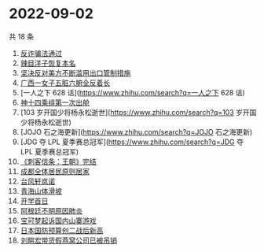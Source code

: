 # 2022-09-02

共 18 条

<!-- BEGIN -->
<!-- 最后更新时间 Fri Sep 02 2022 13:21:04 GMT+0800 (China Standard Time) -->

1. [反诈骗法通过](https://www.zhihu.com/search?q=反诈骗法通过)
1. [辣目洋子恢复本名](https://www.zhihu.com/search?q=辣目洋子恢复本名)
1. [坚决反对美方不断滥用出口管制措施](https://www.zhihu.com/search?q=坚决反对美方不断滥用出口管制措施)
1. [广西一女子五脏六腑全反着长](https://www.zhihu.com/search?q=广西一女子五脏六腑全反着长)
1. [一人之下 628 话](https://www.zhihu.com/search?q=一人之下 628 话)
1. [神十四乘组第一次出舱](https://www.zhihu.com/search?q=神十四乘组第一次出舱)
1. [103 岁开国少将杨永松逝世](https://www.zhihu.com/search?q=103 岁开国少将杨永松逝世)
1. [JOJO 石之海更新](https://www.zhihu.com/search?q=JOJO 石之海更新)
1. [JDG 夺 LPL 夏季赛总冠军](https://www.zhihu.com/search?q=JDG 夺 LPL 夏季赛总冠军)
1. [《刺客信条：王朝》完结](https://www.zhihu.com/search?q=《刺客信条：王朝》完结)
1. [成都全体居民原则居家](https://www.zhihu.com/search?q=成都全体居民原则居家)
1. [台风轩岚诺](https://www.zhihu.com/search?q=台风轩岚诺)
1. [青海山体滑坡](https://www.zhihu.com/search?q=青海山体滑坡)
1. [开学首日](https://www.zhihu.com/search?q=开学首日)
1. [阿根廷不明原因肺炎](https://www.zhihu.com/search?q=阿根廷不明原因肺炎)
1. [宝可梦起诉国内山寨游戏](https://www.zhihu.com/search?q=宝可梦起诉国内山寨游戏)
1. [日本国防预算创二战后新高](https://www.zhihu.com/search?q=日本国防预算创二战后新高)
1. [刘畊宏带货假燕窝公司已被吊销](https://www.zhihu.com/search?q=刘畊宏带货假燕窝公司已被吊销)

<!-- END -->
